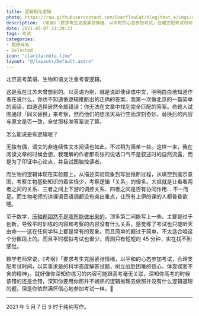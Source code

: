 ```yaml
---
title: 逻辑和无逻辑
photo: https://raw.githubusercontent.com/OverflowCat/blog/test_a/imgs/deadlines-and-adhd.png
description: 《考纲》「要求考生克服紧张情绪，以平和的心态参加考试，合理支配考试时间，以实事求是的科学态度解答试题，树立战胜困难的信心，体现锲而不舍的精神」。
date: 2021-05-07 21:29:23
tags: 考试
categories:
- 题隙碎笔
- Selected
icon: "clarity:note-line"
layout: "@/layouts/Default.astro"
---
```


北京高考英语、生物和语文注重考查逻辑。

这是我在江苏未曾想到的。以英语为例，就是说即使译成中文，明明白白地知道作者在说什么，你也不知道依逻辑推断出的正确的答案。我第一次做北京的一篇简单的阅读，四道选择居然全部错误：你无法在文章中找到完全匹配的答案。命题人试图通过「同义替换」来考察，然而他们的想法天马行空而深刻奇妙，替换后的内容与原文是否一致，全仗那标准答案说了算。

怎么能说是有逻辑呢？

无独有偶，语文的非连续性文本阅读也如此，不过稍为简单一些。这样一来，我在阅读文章的时候会想，我理解的作者那乖张的说话口气不是叙述时的自然流露，而是为了印证中心论点，并且试图脑控读者。

而生物的逻辑体现在实验题上。从描述实验现象到写出推断过程，从填空到画示意图，考察生物基础知识的着实很少，考察逻辑「关系」的很多。大抵就是让看看两者之间的关系、三者之间上下游的调控关系、四者之间是否有协同作用… 不一而足。而生物老师的讲课语音语调都没有突出重点，让所有上伊的课的人都昏昏欲睡。

至于数学，[压轴题固然不是我所能做出来的](https://telegra.ph/%E5%8C%97%E4%BA%AC%E9%AB%98%E8%80%83%E7%90%86%E7%A7%91%E6%95%B0%E5%AD%A6%E5%8E%8B%E8%BD%B4%E9%A2%98%E9%A3%8E%E6%A0%BC%E6%A6%82%E8%BF%B0-05-07)，顶多第二问能写上一些。主要是过于创新，导致平时训练的内容和考察的内容没有什么关系，感觉练了考试也只能听天由命——这在任何学科上都是常有的现象。而且简单的题过于简单，不太适合咱这个分数段上的。而且平时模拟考试也很少，周测只有短短的 45 分钟，实在找不到感觉。

数学老师常说，《考纲》「要求考生克服紧张情绪，以平和的心态参加考试，合理支配考试时间，以实事求是的科学态度解答试题，树立战胜困难的信心，体现锲而不舍的精神」。就好像你深知你练习的内容可能跟高考毫无关联，深知你高考的时候该错的还是会错，深知你要用你那并不娴熟的逻辑推理去做那并没有什么逻辑道理的题，但是你依然满怀信心地参加考试一样。📝

* * *

2021 年 5 月 7 日 9 时于纯纯写作。